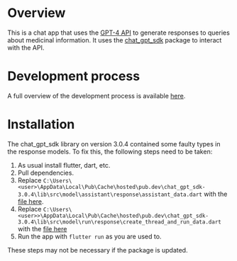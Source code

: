 # Overview
This is a chat app that uses the [GPT-4 API](https://platform.openai.com/docs) to generate responses to queries about medicinal information. It uses the [chat_gpt_sdk](https://pub.dev/packages/chat_gpt_sdk) package to interact with the API.

# Development process
A full overview of the development process is available [here](https://cstwiki.wtb.tue.nl/wiki/PRE2023_3_Group7).

# Installation
The chat_gpt_sdk library on version 3.0.4 contained some faulty types in the response models. To fix this, the following steps need to be taken:
1. As usual install flutter, dart, etc.
2. Pull dependencies.
3. Replace `C:\Users\<user>\AppData\Local\Pub\Cache\hosted\pub.dev\chat_gpt_sdk-3.0.4\lib\src\model\assistant\response\assistant_data.dart` with the [file here](chat_gpt_sdk_patches/assistant_data.dart).
4. Replace `C:\Users\<user>>\AppData\Local\Pub\Cache\hosted\pub.dev\chat_gpt_sdk-3.0.4\lib\src\model\run\response\create_thread_and_run_data.dart` with the [file here](chat_gpt_sdk_patches/create_and_run_thread_data.dart)
5. Run the app with `flutter run` as you are used to.

These steps may not be necessary if the package is updated.